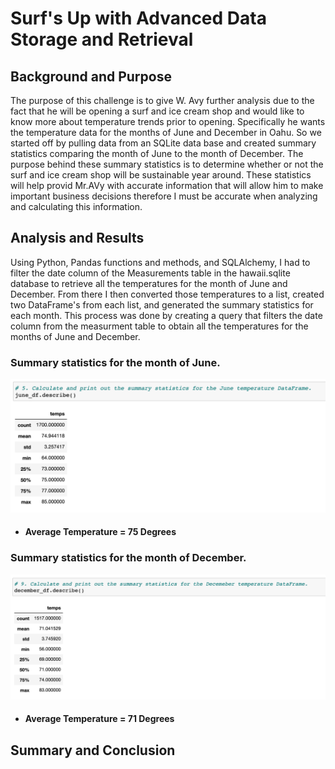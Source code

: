 # Surf's Up with Advanced Data Storage and Retrieval 

## Background and Purpose

The purpose of this challenge is to give W. Avy further analysis due to the fact that he will be opening a surf and ice cream shop and would like to know more about temperature trends prior to opening. Specifically he wants the temperature data for the months of June and December in Oahu. So we started off by pulling data from an SQLite data base and created summary statistics comparing the month of June to the month of December. The purpose behind these summary statistics is to determine whether or not the surf and ice cream shop will be sustainable year around. These statistics will help provid Mr.AVy with accurate information that will allow him to make important business decisions therefore I must be accurate when analyzing and calculating this information.



## Analysis and Results

Using Python, Pandas functions and methods, and SQLAlchemy, I had to filter the date column of the Measurements table in the hawaii.sqlite database to retrieve all the temperatures for the month of June and December. From there I then converted those temperatures to a list, created two DataFrame's from each list, and generated the summary statistics for each month. This process was done by creating a query that filters the date column from the measurment table to obtain all the temperatures for the months of June and December.

### Summary statistics for the month of June.

![](Analysis/JuneStats.png) 

* #### Average Temperature = 75 Degrees

### Summary statistics for the month of December.

![](Analysis/DecemberStats.png) 

* #### Average Temperature = 71 Degrees

## Summary and Conclusion

